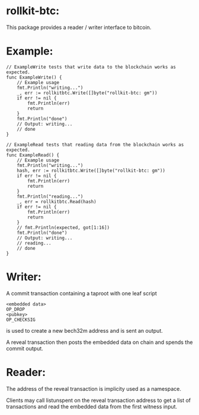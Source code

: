 rollkit-btc:
============


This package provides a reader / writer interface to bitcoin.

Example:
========

	// ExampleWrite tests that write data to the blockchain works as expected.
	func ExampleWrite() {
		// Example usage
		fmt.Println("writing...")
		_, err := rollkitbtc.Write([]byte("rollkit-btc: gm"))
		if err != nil {
			fmt.Println(err)
			return
		}
		fmt.Println("done")
		// Output: writing...
		// done
	}

	// ExampleRead tests that reading data from the blockchain works as expected.
	func ExampleRead() {
		// Example usage
		fmt.Println("writing...")
		hash, err := rollkitbtc.Write([]byte("rollkit-btc: gm"))
		if err != nil {
			fmt.Println(err)
			return
		}
		fmt.Println("reading...")
		_, err = rollkitbtc.Read(hash)
		if err != nil {
			fmt.Println(err)
			return
		}
		// fmt.Println(expected, got[1:16])
		fmt.Println("done")
		// Output: writing...
		// reading...
		// done
	}


Writer:
=======

A commit transaction containing a taproot with one leaf script

    <embedded data>
    OP_DROP
    <pubkey>
    OP_CHECKSIG

is used to create a new bech32m address and is sent an output.


A reveal transaction then posts the embedded data on chain and spends the
commit output.


Reader:
========

The address of the reveal transaction is implicity used as a namespace.


Clients may call listunspent on the reveal transaction address to get a list of
transactions and read the embedded data from the first witness input.
